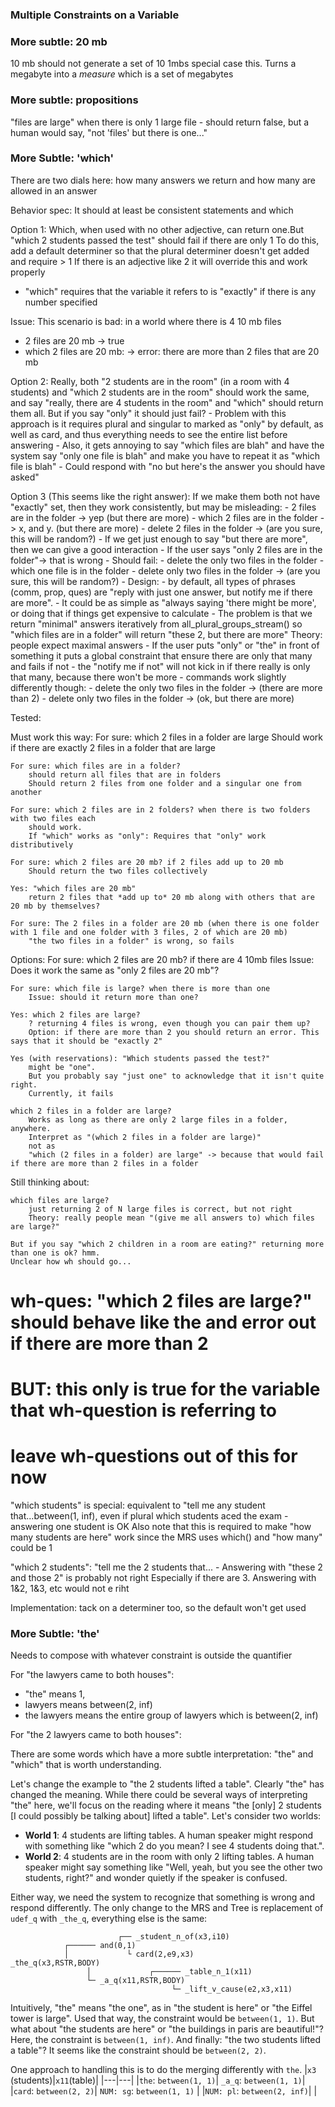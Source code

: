 
### Multiple Constraints on a Variable

### More subtle: 20 mb
10 mb should not generate a set of 10 1mbs
special case this.  Turns a megabyte into a *measure* which is a set of megabytes


### More subtle: propositions
"files are large" when there is only 1 large file
    - should return false, but a human would say, "not 'files' but there is one..."

### More Subtle: 'which'
There are two dials here: how many answers we return and how many are allowed in an answer

Behavior spec: 
It should at least be consistent statements and which

Option 1: Which, when used with no other adjective, can return one.But "which 2 students passed the test" should fail if there are only 1
To do this, add a default determiner so that the plural determiner doesn't get added and require > 1
If there is an adjective like 2 it will override this and work properly
- "which" requires that the variable it refers to is "exactly" if there is any number specified

Issue: This scenario is bad: in a world where there is 4 10 mb files
  - 2 files are 20 mb -> true
  - which 2 files are 20 mb: -> error: there are more than 2 files that are 20 mb

Option 2: Really, both "2 students are in the room" (in a room with 4 students) and "which 2 students are in the room" should work the same, and say "really, there are 4 students in the room" and "which" should return them all.  But if you say "only" it should just fail?
    - Problem with this approach is it requires plural and singular to marked as "only" by default, as well as card, and thus everything needs to see the entire list before answering
    - Also, it gets annoying to say "which files are blah" and have the system say "only one file is blah" and make you have to repeat it as "which file is blah"
    - Could respond with "no but here's the answer you should have asked"

Option 3 (This seems like the right answer): If we make them both not have "exactly" set, then they work consistently, but may be misleading:
    - 2 files are in the folder -> yep (but there are more)
    - which 2 files are in the folder -> x, and y. (but there are more)
    - delete 2 files in the folder -> (are you sure, this will be random?)
    - If we get just enough to say "but there are more", then we can give a good interaction
    - If the user says "only 2 files are in the folder"-> that is wrong
    - Should fail:
        - delete the only two files in the folder 
        - which one file is in the folder
    - delete only two files in the folder -> (are you sure, this will be random?)
    - Design:
        - by default, all types of phrases (comm, prop, ques) are "reply with just one answer, but notify me if there are more". 
            - It could be as simple as "always saying 'there might be more', or doing that if things get expensive to calculate
            - The problem is that we return "minimal" answers iteratively from all_plural_groups_stream() so "which files are in a folder" will return "these 2, but there are more" Theory: people expect maximal answers
        - If the user puts "only" or "the" in front of something it puts a global constraint that ensure there are only that many and fails if not
            - the "notify me if not" will not kick in if there really is only that many, because there won't be more
        - commands work slightly differently though:
            - delete the only two files in the folder -> (there are more than 2)
            - delete only two files in the folder -> (ok, but there are more)

Tested:

Must work this way:
    For sure: which 2 files in a folder are large
        Should work if there are exactly 2 files in a folder that are large
    
    For sure: which files are in a folder? 
        should return all files that are in folders
        Should return 2 files from one folder and a singular one from another

    For sure: which 2 files are in 2 folders? when there is two folders with two files each
        should work. 
        If "which" works as "only": Requires that "only" work distributively

    For sure: which 2 files are 20 mb? if 2 files add up to 20 mb
        Should return the two files collectively

    Yes: "which files are 20 mb" 
        return 2 files that *add up to* 20 mb along with others that are 20 mb by themselves?
    
    For sure: The 2 files in a folder are 20 mb (when there is one folder with 1 file and one folder with 3 files, 2 of which are 20 mb)
        "the two files in a folder" is wrong, so fails

Options:
    For sure: which 2 files are 20 mb? if there are 4 10mb files
        Issue: Does it work the same as "only 2 files are 20 mb"?
    
    For sure: which file is large? when there is more than one
        Issue: should it return more than one?
    
    Yes: which 2 files are large?
        ? returning 4 files is wrong, even though you can pair them up?
        Option: if there are more than 2 you should return an error. This says that it should be "exactly 2"
    
    Yes (with reservations): "Which students passed the test?" 
        might be "one". 
        But you probably say "just one" to acknowledge that it isn't quite right.
        Currently, it fails 
    
    which 2 files in a folder are large?
        Works as long as there are only 2 large files in a folder, anywhere.
        Interpret as "(which 2 files in a folder are large)"
        not as
        "which (2 files in a folder) are large" -> because that would fail if there are more than 2 files in a folder


Still thinking about:

    which files are large?
        just returning 2 of N large files is correct, but not right
        Theory: really people mean "(give me all answers to) which files are large?"

    But if you say "which 2 children in a room are eating?" returning more than one is ok? hmm.
    Unclear how wh should go...


# wh-ques: "which 2 files are large?" should behave like the and error out if there are more than 2
#   BUT: this only is true for the variable that wh-question is referring to
#   leave wh-questions out of this for now

"which students" is special: equivalent to "tell me any student that...between(1, inf), even if plural
    which students aced the exam - answering one student is OK
    Also note that this is required to make "how many students are here" work since the MRS uses which() and "how many" could be 1

"which 2 students": "tell me the 2 students that...
    - Answering with "these 2 and those 2" is probably not right
        Especially if there are 3. Answering with 1&2, 1&3, etc would not e riht



Implementation: tack on a determiner too, so the default won't get used

### More Subtle: 'the'
Needs to compose with whatever constraint is outside the quantifier

For "the lawyers came to both houses":
- "the" means 1, 
- lawyers means between(2, inf)
- the lawyers means the entire group of lawyers which is between(2, inf)

For "the 2 lawyers came to both houses":

There are some words which have a more subtle interpretation: "the" and "which" that is worth understanding.

Let's change the example to "the 2 students lifted a table". Clearly "the" has changed the meaning. While there could be several ways of interpreting "the" here, we'll focus on the reading where it means "the [only] 2 students [I could possibly be talking about] lifted a table". Let's consider two worlds:
- **World 1**: 4 students are lifting tables. A human speaker might respond with something like "which 2 do you mean? I see 4 students doing that.".
- **World 2**: 4 students are in the room with only 2 lifting tables. A human speaker might say something like "Well, yeah, but you see the other two students, right?" and wonder quietly if the speaker is confused.

Either way, we need the system to recognize that something is wrong and respond differently. The only change to the MRS and Tree is replacement of `udef_q` with `_the_q`, everything else is the same:

~~~
                        ┌── _student_n_of(x3,i10)
            ┌────── and(0,1)
            │             └ card(2,e9,x3)
_the_q(x3,RSTR,BODY)
                 │             ┌────── _table_n_1(x11)
                 └─ _a_q(x11,RSTR,BODY)
                                    └─ _lift_v_cause(e2,x3,x11)
~~~

Intuitively, "the" means "the one", as in "the student is here" or "the Eiffel tower is large". Used that way, the constraint would be `between(1, 1)`. But what about "the students are here" or "the buildings in paris are beautiful!"? Here, the constraint is `between(1, inf)`. And finally: "the two students lifted a table"? It seems like the constraint should be `between(2, 2)`.

One approach to handling this is to do the merging differently with `the`. 
|`x3` (students)|`x11`(table)|
|---|---|
|`the`: `between(1, 1)`| `_a_q`: `between(1, 1)`|
|`card`: `between(2, 2)`| `NUM: sg`: `between(1, 1)` |
|`NUM: pl`: `between(2, inf)`| |
